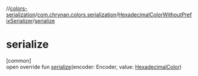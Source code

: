 //[colors-serialization](../../../index.md)/[com.chrynan.colors.serialization](../index.md)/[HexadecimalColorWithoutPrefixSerializer](index.md)/[serialize](serialize.md)

# serialize

[common]\
open override fun [serialize](serialize.md)(encoder: Encoder, value: [HexadecimalColor](../../../../colors-core/colors-core/com.chrynan.colors/-hexadecimal-color/index.md))
